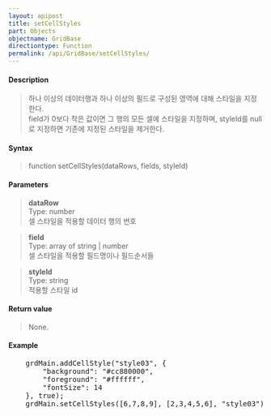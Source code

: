 ```yaml
---
layout: apipost
title: setCellStyles
part: Objects
objectname: GridBase
directiontype: Function
permalink: /api/GridBase/setCellStyles/
---
```



#### Description

> 하나 이상의 데이터행과 하나 이상의 필드로 구성된 영역에 대해 스타일을 지정한다.  
> field가 0보다 작은 값이면 그 행의 모든 셀에 스타일을 지정하며, styleId를 null로 지정하면 기존에 지정된 스타일을 제거한다.  

#### Syntax

> function setCellStyles(dataRows, fields, styleId)

#### Parameters

> **dataRow**  
> Type: number  
> 셀 스타일을 적용할 데이터 행의 번호  

> **field**  
> Type: array of string \| number  
> 셀 스타일을 적용할 필드명이나 필드순서들  

> **styleId**  
> Type: string  
> 적용할 스타일 id  

#### Return value

> None.

#### Example

<pre class="prettyprint">
    grdMain.addCellStyle("style03", {
        "background": "#cc880000",
        "foreground": "#ffffff",
        "fontSize": 14
    }, true);
    grdMain.setCellStyles([6,7,8,9], [2,3,4,5,6], "style03");
</pre>

